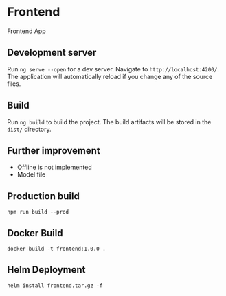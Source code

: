 # Frontend

Frontend App 

## Development server

Run `ng serve --open` for a dev server. Navigate to `http://localhost:4200/`. The application will automatically reload if you change any of the source files.

## Build

Run `ng build` to build the project. The build artifacts will be stored in the `dist/` directory.

## Further improvement

- Offline is not implemented
- Model file

## Production build

```shell
npm run build --prod
```

## Docker Build

```shell
docker build -t frontend:1.0.0 .
```

## Helm Deployment

```shell
helm install frontend.tar.gz -f
```
